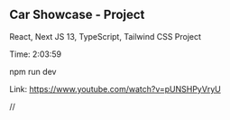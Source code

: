 ## Car Showcase - Project

React, Next JS 13, TypeScript, Tailwind CSS Project

Time: 2:03:59

npm run dev

Link: https://www.youtube.com/watch?v=pUNSHPyVryU

//
